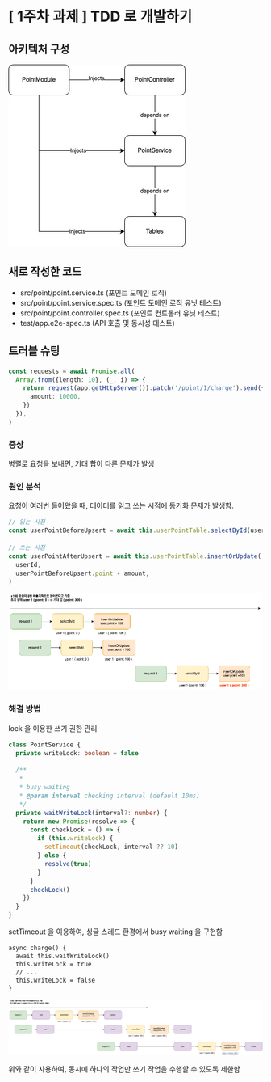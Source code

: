 # [ 1주차 과제 ] TDD 로 개발하기

## 아키텍처 구성

![arch](assets/arch.jpg)

## 새로 작성한 코드

- src/point/point.service.ts (포인트 도메인 로직)
- src/point/point.service.spec.ts (포인트 도메인 로직 유닛 테스트)
- src/point/point.controller.spec.ts (포인트 컨트롤러 유닛 테스트)
- test/app.e2e-spec.ts (API 호출 및 동시성 테스트)

## 트러블 슈팅

```ts
const requests = await Promise.all(
  Array.from({length: 10}, (_, i) => {
    return request(app.getHttpServer()).patch('/point/1/charge').send({
      amount: 10000,
    })
  }),
)
```

### 증상

병렬로 요청을 보내면, 기대 합이 다른 문제가 발생

### 원인 분석

요청이 여러번 들어왔을 때, 데이터를 읽고 쓰는 시점에 동기화 문제가 발생함.

```ts
// 읽는 시점
const userPointBeforeUpsert = await this.userPointTable.selectById(userId)

// 쓰는 시점
const userPointAfterUpsert = await this.userPointTable.insertOrUpdate(
  userId,
  userPointBeforeUpsert.point + amount,
)
```

![concurrency](assets/concurrency.png)

### 해결 방법

lock 을 이용한 쓰기 권한 관리

```ts
class PointService {
  private writeLock: boolean = false

  /**
   *
   * busy waiting
   * @param interval checking interval (default 10ms)
   */
  private waitWriteLock(interval?: number) {
    return new Promise(resolve => {
      const checkLock = () => {
        if (this.writeLock) {
          setTimeout(checkLock, interval ?? 10)
        } else {
          resolve(true)
        }
      }
      checkLock()
    })
  }
}
```

setTimeout 을 이용하여, 싱글 스레드 환경에서 busy waiting 을 구현함

```
async charge() {
  await this.waitWriteLock()
  this.writeLock = true
  // ...
  this.writeLock = false
}
```

![concurrency-2](assets/concurrency-2.png)

위와 같이 사용하여, 동시에 하나의 작업만 쓰기 작업을 수행할 수 있도록 제한함
